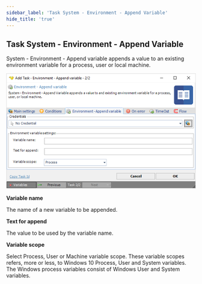 ```yaml
---
sidebar_label: 'Task System - Environment - Append Variable'
hide_title: 'true'
---
```


## Task System - Environment - Append Variable

System - Environment - Append variable appends a value to an existing environment variable for a process, user or local machine.

![](../../../../../static/img/tasksystemenvironmentappendvariable.png)

**Variable name**

The name of a new variable to be appended.
 
**Text for append**

The value to be used by the variable name.
 
**Variable scope**

Select Process, User or Machine variable scope. These variable scopes refers, more or less, to Windows 10 Process, User and System variables. The Windows process variables consist of Windows User and System variables.

